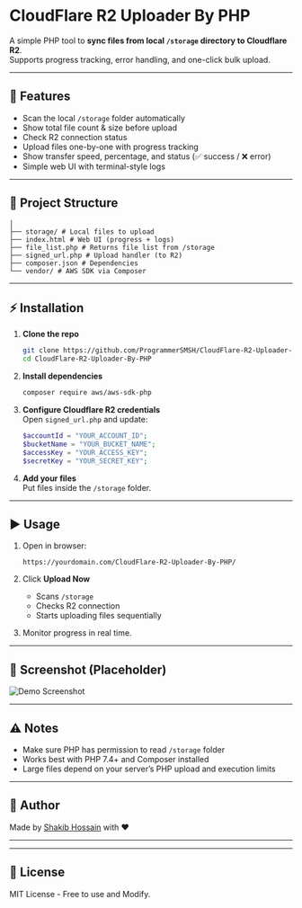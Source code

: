# CloudFlare R2 Uploader By PHP

A simple PHP tool to **sync files from local `/storage` directory to Cloudflare R2**.  
Supports progress tracking, error handling, and one-click bulk upload.

---

## 🚀 Features
- Scan the local `/storage` folder automatically  
- Show total file count & size before upload  
- Check R2 connection status  
- Upload files one-by-one with progress tracking  
- Show transfer speed, percentage, and status (✅ success / ❌ error)  
- Simple web UI with terminal-style logs  

---

## 📂 Project Structure
```
│
├── storage/ # Local files to upload
├── index.html # Web UI (progress + logs)
├── file_list.php # Returns file list from /storage
├── signed_url.php # Upload handler (to R2)
├── composer.json # Dependencies
└── vendor/ # AWS SDK via Composer
```

---

## ⚡ Installation

1. **Clone the repo**
   ```bash
   git clone https://github.com/ProgrammerSMSH/CloudFlare-R2-Uploader-By-PHP.git
   cd CloudFlare-R2-Uploader-By-PHP
   ```

2. **Install dependencies**
   ```bash
   composer require aws/aws-sdk-php
   ```

3. **Configure Cloudflare R2 credentials**  
   Open `signed_url.php` and update:
   ```php
   $accountId = "YOUR_ACCOUNT_ID";
   $bucketName = "YOUR_BUCKET_NAME";
   $accessKey = "YOUR_ACCESS_KEY";
   $secretKey = "YOUR_SECRET_KEY";
   ```

4. **Add your files**  
   Put files inside the `/storage` folder.

---

## ▶️ Usage

1. Open in browser:
   ```
   https://yourdomain.com/CloudFlare-R2-Uploader-By-PHP/
   ```

2. Click **Upload Now**  
   - Scans `/storage`  
   - Checks R2 connection  
   - Starts uploading files sequentially  

3. Monitor progress in real time.

---

## 📸 Screenshot (Placeholder)

![Demo Screenshot](screenshot.png)

---

## ⚠️ Notes
- Make sure PHP has permission to read `/storage` folder  
- Works best with PHP 7.4+ and Composer installed  
- Large files depend on your server’s PHP upload and execution limits

---

## 🤖 Author

Made by [Shakib Hossain](https://shakib.me) with ❤️  

---

---

## 📜 License
MIT License - Free to use and Modify.  
